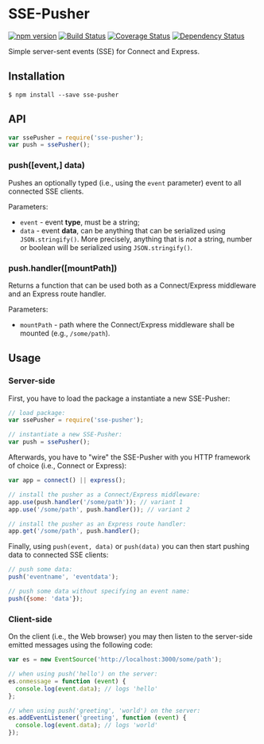 # SSE-Pusher
[![npm version](https://badge.fury.io/js/sse-pusher.svg)](http://badge.fury.io/js/sse-pusher)
[![Build Status](https://travis-ci.org/pgaubatz/node-sse-pusher.svg?branch=master)](https://travis-ci.org/pgaubatz/node-sse-pusher)
[![Coverage Status](https://coveralls.io/repos/pgaubatz/node-sse-pusher/badge.svg?branch=master)](https://coveralls.io/r/pgaubatz/node-sse-pusher?branch=master)
[![Dependency Status](https://david-dm.org/pgaubatz/node-sse-pusher.svg)](https://david-dm.org/pgaubatz/node-sse-pusher)

Simple server-sent events (SSE) for Connect and Express.

## Installation

```
$ npm install --save sse-pusher
```

## API

```javascript
var ssePusher = require('sse-pusher'); 
var push = ssePusher();
```

### push([event,] data)

Pushes an optionally typed (i.e., using the `event` parameter) event to all connected SSE clients. 

Parameters:
- `event` - event **type**, must be a string;
- `data` - event **data**, can be anything that can be serialized using `JSON.stringify()`. More precisely, anything that is *not* a string, number or boolean will be serialized using `JSON.stringify()`.

### push.handler([mountPath])

Returns a function that can be used both as a Connect/Express middleware and an Express route handler.

Parameters:
- `mountPath` - path where the Connect/Express middleware shall be mounted (e.g., `/some/path`).

## Usage

### Server-side

First, you have to load the package a instantiate a new SSE-Pusher:

```javascript
// load package:
var ssePusher = require('sse-pusher'); 

// instantiate a new SSE-Pusher:
var push = ssePusher(); 
```

Afterwards, you have to "wire" the SSE-Pusher with you HTTP framework of choice (i.e., Connect or Express):

```javascript
var app = connect() || express();

// install the pusher as a Connect/Express middleware:
app.use(push.handler('/some/path')); // variant 1
app.use('/some/path', push.handler()); // variant 2

// install the pusher as an Express route handler:
app.get('/some/path', push.handler();
```

Finally, using `push(event, data)` or `push(data)` you can then start pushing data to connected SSE clients:
```javascript
// push some data:
push('eventname', 'eventdata');

// push some data without specifying an event name:
push({some: 'data'});
```

### Client-side

On the client (i.e., the Web browser) you may then listen to the server-side emitted messages using the following code:

```javascript
var es = new EventSource('http://localhost:3000/some/path');

// when using push('hello') on the server:
es.onmessage = function (event) {
  console.log(event.data); // logs 'hello'
};

// when using push('greeting', 'world') on the server:
es.addEventListener('greeting', function (event) {
  console.log(event.data); // logs 'world'
});
```
